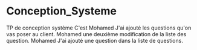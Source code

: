 # Conception_Systeme
TP de conception système
C'est Mohamed 
J'ai ajouté les questions qu'on vas poser au client.
Mohamed
une deuxième modification de la liste des question.
Mohamed
J'ai ajouté une question dans la liste de questions.
